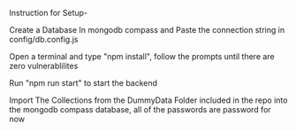 Instruction for Setup-

Create a Database In mongodb compass and Paste the connection string in config/db.config.js

Open a terminal and type "npm install",
follow the prompts until there are zero vulnerablilites

Run "npm run start" to start the backend


Import The Collections from the DummyData Folder included in the repo into the mongodb compass database, all of the passwords are password for now
